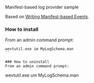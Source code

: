 Manifest-based log provider sample


Based on [Writing Manifest-based Events](https://learn.microsoft.com/en-us/windows/win32/etw/writing-manifest-based-events).

### How to install
From an admin command prompt:
```
wevtutil.exe im MyLogSchema.man
``

### How to uninstall
From an admin command prompt:
```
wevtutil.exe um MyLogSchema.man
```
